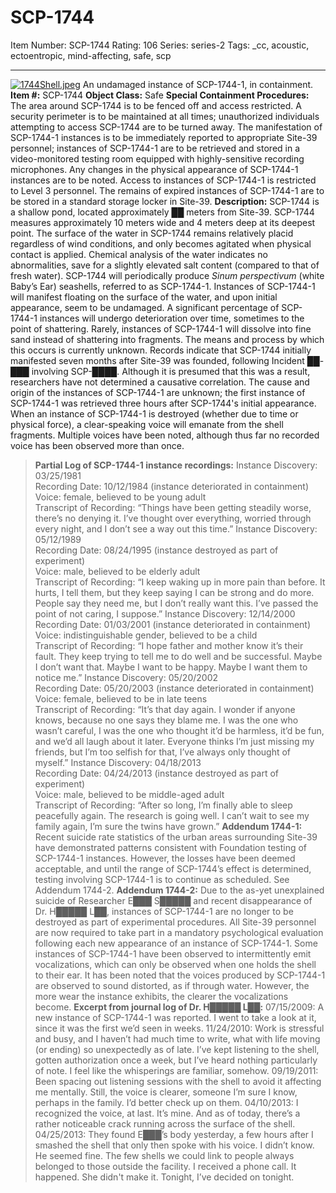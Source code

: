 # SCP-1744
Item Number: SCP-1744
Rating: 106
Series: series-2
Tags: _cc, acoustic, ectoentropic, mind-affecting, safe, scp

---

[![1744Shell.jpeg](https://scp-wiki.wdfiles.com/local--resized-images/scp-1744/1744Shell.jpeg/medium.jpg)](https://scp-wiki.wdfiles.com/local--files/scp-1744/1744Shell.jpeg)
An undamaged instance of SCP-1744-1, in containment.
**Item #:** SCP-1744
**Object Class:** Safe
**Special Containment Procedures:** The area around SCP-1744 is to be fenced off and access restricted. A security perimeter is to be maintained at all times; unauthorized individuals attempting to access SCP-1744 are to be turned away.
The manifestation of SCP-1744-1 instances is to be immediately reported to appropriate Site-39 personnel; instances of SCP-1744-1 are to be retrieved and stored in a video-monitored testing room equipped with highly-sensitive recording microphones. Any changes in the physical appearance of SCP-1744-1 instances are to be noted.
Access to instances of SCP-1744-1 is restricted to Level 3 personnel. The remains of expired instances of SCP-1744-1 are to be stored in a standard storage locker in Site-39.
**Description:** SCP-1744 is a shallow pond, located approximately ██ meters from Site-39. SCP-1744 measures approximately 10 meters wide and 4 meters deep at its deepest point. The surface of the water in SCP-1744 remains relatively placid regardless of wind conditions, and only becomes agitated when physical contact is applied. Chemical analysis of the water indicates no abnormalities, save for a slightly elevated salt content (compared to that of fresh water).
SCP-1744 will periodically produce _Sinum perspectivum_ (white Baby’s Ear) seashells, referred to as SCP-1744-1. Instances of SCP-1744-1 will manifest floating on the surface of the water, and upon initial appearance, seem to be undamaged. A significant percentage of SCP-1744-1 instances will undergo deterioration over time, sometimes to the point of shattering. Rarely, instances of SCP-1744-1 will dissolve into fine sand instead of shattering into fragments. The means and process by which this occurs is currently unknown.
Records indicate that SCP-1744 initially manifested seven months after Site-39 was founded, following Incident ██-███ involving SCP-████. Although it is presumed that this was a result, researchers have not determined a causative correlation. The cause and origin of the instances of SCP-1744-1 are unknown; the first instance of SCP-1744-1 was retrieved three hours after SCP-1744's initial appearance.
When an instance of SCP-1744-1 is destroyed (whether due to time or physical force), a clear-speaking voice will emanate from the shell fragments. Multiple voices have been noted, although thus far no recorded voice has been observed more than once.
> **Partial Log of SCP-1744-1 instance recordings:**
> Instance Discovery: 03/25/1981  
>  Recording Date: 10/12/1984 (instance deteriorated in containment)  
>  Voice: female, believed to be young adult  
>  Transcript of Recording: “Things have been getting steadily worse, there’s no denying it. I’ve thought over everything, worried through every night, and I don’t see a way out this time.”
> Instance Discovery: 05/12/1989  
>  Recording Date: 08/24/1995 (instance destroyed as part of experiment)  
>  Voice: male, believed to be elderly adult  
>  Transcript of Recording: “I keep waking up in more pain than before. It hurts, I tell them, but they keep saying I can be strong and do more. People say they need me, but I don’t really want this. I’ve passed the point of not caring, I suppose.”
> Instance Discovery: 12/14/2000  
>  Recording Date: 01/03/2001 (instance deteriorated in containment)  
>  Voice: indistinguishable gender, believed to be a child  
>  Transcript of Recording: “I hope father and mother know it’s their fault. They keep trying to tell me to do well and be successful. Maybe I don’t want that. Maybe I want to be happy. Maybe I want them to notice me.”
> Instance Discovery: 05/20/2002  
>  Recording Date: 05/20/2003 (instance deteriorated in containment)  
>  Voice: female, believed to be in late teens  
>  Transcript of Recording: “It’s that day again. I wonder if anyone knows, because no one says they blame me. I was the one who wasn’t careful, I was the one who thought it’d be harmless, it’d be fun, and we’d all laugh about it later. Everyone thinks I’m just missing my friends, but I’m too selfish for that, I’ve always only thought of myself.”
> Instance Discovery: 04/18/2013  
>  Recording Date: 04/24/2013 (instance destroyed as part of experiment)  
>  Voice: male, believed to be middle-aged adult  
>  Transcript of Recording: “After so long, I’m finally able to sleep peacefully again. The research is going well. I can’t wait to see my family again, I’m sure the twins have grown.”
**Addendum 1744-1:** Recent suicide rate statistics of the urban areas surrounding Site-39 have demonstrated patterns consistent with Foundation testing of SCP-1744-1 instances. However, the losses have been deemed acceptable, and until the range of SCP-1744’s effect is determined, testing involving SCP-1744-1 is to continue as scheduled. See Addendum 1744-2.
**Addendum 1744-2:** Due to the as-yet unexplained suicide of Researcher E███ S█████ and recent disappearance of Dr. H█████ L██, instances of SCP-1744-1 are no longer to be destroyed as part of experimental procedures. All Site-39 personnel are now required to take part in a mandatory psychological evaluation following each new appearance of an instance of SCP-1744-1.
Some instances of SCP-1744-1 have been observed to intermittently emit vocalizations, which can only be observed when one holds the shell to their ear. It has been noted that the voices produced by SCP-1744-1 are observed to sound distorted, as if through water. However, the more wear the instance exhibits, the clearer the vocalizations become.
> **Excerpt from journal log of Dr. H█████ L██:**
> 07/15/2009: A new instance of SCP-1744-1 was reported. I went to take a look at it, since it was the first we’d seen in weeks.
> 11/24/2010: Work is stressful and busy, and I haven’t had much time to write, what with life moving (or ending) so unexpectedly as of late. I’ve kept listening to the shell, gotten authorization once a week, but I’ve heard nothing particularly of note. I feel like the whisperings are familiar, somehow.
> 09/19/2011: Been spacing out listening sessions with the shell to avoid it affecting me mentally. Still, the voice is clearer, someone I’m sure I know, perhaps in the family. I’d better check up on them.
> 04/10/2013: I recognized the voice, at last. It’s mine. And as of today, there’s a rather noticeable crack running across the surface of the shell.
> 04/25/2013: They found E███’s body yesterday, a few hours after I smashed the shell that only then spoke with his voice. I didn’t know. He seemed fine. The few shells we could link to people always belonged to those outside the facility.
> I received a phone call. It happened. She didn't make it. Tonight, I’ve decided on tonight.